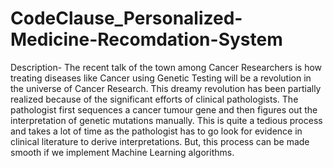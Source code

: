 # CodeClause_Personalized-Medicine-Recomdation-System
Description- 
The recent talk of the town among Cancer Researchers is how treating diseases like Cancer using Genetic Testing will be a revolution in the universe of Cancer Research. 
This dreamy revolution has been partially realized because of the significant efforts of clinical pathologists. 
The pathologist first sequences a cancer tumour gene and then figures out the interpretation of genetic mutations manually. 
This is quite a tedious process and takes a lot of time as the pathologist has to go look for evidence in clinical literature to derive interpretations. 
But, this process can be made smooth if we implement Machine Learning algorithms.
